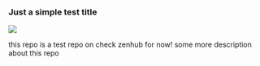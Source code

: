 ### Just a simple test title
<a href="https://zenhub.com"><img src="https://raw.githubusercontent.com/ZenHubIO/support/master/zenhub-badge.png"></a>  


this repo is a test repo on check zenhub for now!
some more description about this repo
